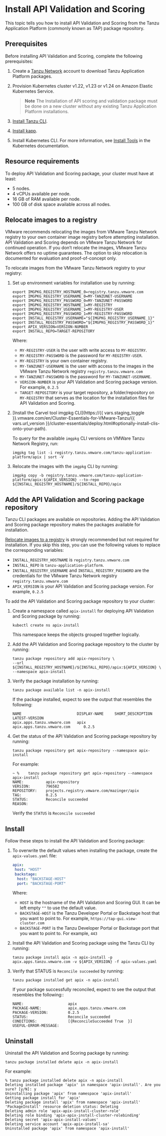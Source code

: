 # Install API Validation and Scoring

This topic tells you how to install API Validation and Scoring from the Tanzu Application Platform (commonly known as TAP) package repository.

## <a id='prerequisites'></a>Prerequisites

Before installing API Validation and Scoring, complete the following prerequisites:

1. Create a [Tanzu Network](https://network.tanzu.vmware.com/) account to download Tanzu Application Platform packages.
1. Provision Kubernetes cluster v1.22, v1.23 or v1.24 on Amazon Elastic Kubernetes Service.

    > **Note** The Installation of API scoring and validation package must be done on a new cluster without any existing Tanzu Application Platform installations.

1. [Install Tanzu CLI](../install-tanzu-cli.hbs.md#cli-and-plugin).
1. [Install kapp](https://carvel.dev/kapp/docs/v0.54.0/install/).
1. Install Kubernetes CLI. For more information, see [Install Tools](https://kubernetes.io/docs/tasks/tools) in the Kubernetes documentation.

## <a id='resource-requirements'></a>Resource requirements

To deploy API Validation and Scoring package, your cluster must have at least:

- 5 nodes.
- 4 vCPUs available per node.
- 16 GB of RAM available per node.
- 100 GB of disk space available across all nodes.

## <a id='relocate-images'></a>Relocate images to a registry

VMware recommends relocating the images from VMware Tanzu Network registry to your own container image registry before attempting installation.
API Validation and Scoring depends on VMware Tanzu Network for continued operation.
If you don’t relocate the images, VMware Tanzu Network offers no uptime guarantees.
The option to skip relocation is documented for evaluation and proof-of-concept only.

To relocate images from the VMware Tanzu Network registry to your registry:

1. Set up environment variables for installation use by running:

    ```console
    export IMGPKG_REGISTRY_HOSTNAME_0=registry.tanzu.vmware.com
    export IMGPKG_REGISTRY_USERNAME_0=MY-TANZUNET-USERNAME
    export IMGPKG_REGISTRY_PASSWORD_0=MY-TANZUNET-PASSWORD
    export IMGPKG_REGISTRY_HOSTNAME_1=MY-REGISTRY
    export IMGPKG_REGISTRY_USERNAME_1=MY-REGISTRY-USER
    export IMGPKG_REGISTRY_PASSWORD_1=MY-REGISTRY-PASSWORD
    export INSTALL_REGISTRY_USERNAME="${IMGPKG_REGISTRY_USERNAME_1}"
    export INSTALL_REGISTRY_PASSWORD="${IMGPKG_REGISTRY_PASSWORD_1}"
    export APIX_VERSION=VERSION-NUMBER
    export INSTALL_REPO=TARGET-REPOSITORY
    ```

    Where:

    - `MY-REGISTRY-USER` is the user with write access to `MY-REGISTRY`.
    - `MY-REGISTRY-PASSWORD` is the password for `MY-REGISTRY-USER`.
    - `MY-REGISTRY` is your own container registry.
    - `MY-TANZUNET-USERNAME` is the user with access to the images in the VMware Tanzu Network registry `registry.tanzu.vmware.com`
    - `MY-TANZUNET-PASSWORD` is the password for `MY-TANZUNET-USERNAME`.
    - `VERSION-NUMBER` is your API Validation and Scoring package version. For example, `0.2.5`
    - `TARGET-REPOSITORY` is your target repository, a folder/repository on `MY-REGISTRY` that serves as the location for the installation files for API Validation and Scoring.

1. [Install the Carvel tool imgpkg CLI](https://{{ vars.staging_toggle }}.vmware.com/en/Cluster-Essentials-for-VMware-Tanzu/{{ vars.url_version }}/cluster-essentials/deploy.html#optionally-install-clis-onto-your-path).

    To query for the available `imgpkg` CLI versions on VMWare Tanzu Network Registry, run:

    ```console
    imgpkg tag list -i registry.tanzu.vmware.com/tanzu-application-platform/apix | sort -V
    ```

1. Relocate the images with the `imgpkg` CLI by running:

    ```console
    imgpkg copy -b registry.tanzu.vmware.com/tanzu-application-platform/apix:${APIX_VERSION} --to-repo ${INSTALL_REGISTRY_HOSTNAME}/${INSTALL_REPO}/apix
    ```

## <a id='add-package-repo'></a>Add the API Validation and Scoring package repository

Tanzu CLI packages are available on repositories. Adding the API Validation and Scoring package repository makes the packages available for installation.

[Relocate images to a registry](#relocate-images-to-a-registry) is strongly recommended but not required for installation. If you skip this step, you can use the following values to replace the corresponding variables:

- `INSTALL_REGISTRY_HOSTNAME` is `registry.tanzu.vmware.com`
- `INSTALL_REPO` is `tanzu-application-platform`.
- `INSTALL_REGISTRY_USERNAME` and `INSTALL_REGISTRY_PASSWORD` are the credentials for the VMware Tanzu Network registry `registry.tanzu.vmware.com`
- `APIX_VERSION` is your API Validation and Scoring package version. For example, `0.2.5`

To add the API Validation and Scoring package repository to your cluster:

1. Create a namespace called `apix-install` for deploying API Validation and Scoring package by running:

    ```console
    kubectl create ns apix-install
    ```

    This namespace keeps the objects grouped together logically.

1. Add the API Validation and Scoring package repository to the cluster by running:

    ```console
    tanzu package repository add apix-repository \
    --url ${INSTALL_REGISTRY_HOSTNAME}/${INSTALL_REPO}/apix:${APIX_VERSION} \
    --namespace apix-install
    ```

1. Verify the package installation by running:

    ```console
    tanzu package available list -n apix-install
    ```

    If the package installed, expect to see the output that resembles the following:

    ```console
    NAME                         DISPLAY-NAME     SHORT_DESCRIPTION               LATEST-VERSION
    apix.apps.tanzu.vmware.com   apix             apix.apps.tanzu.vmware.com      0.2.5
    ```

1. Get the status of the API Validation and Scoring package repository by running:

    ```console
    tanzu package repository get apix-repository --namespace apix-install
    ```

    For example:

    ```console
    ~ %    tanzu package repository get apix-repository --namespace apix-install
    NAME:          apix-repository
    VERSION:       796582
    REPOSITORY:    projects.registry.vmware.com/mazinger/apix
    TAG:           0.2.5
    STATUS:        Reconcile succeeded
    REASON:
    ```

    Verify the `STATUS` is `Reconcile succeeded`

## <a id='install'></a>Install

Follow these steps to install the API Validation and Scoring package:

1. To overwrite the default values when installing the package, create the `apix-values.yaml` file:

    ```yaml
    apix:
     host: "HOST"
     backstage:
      host: "BACKSTAGE-HOST"
      port: "BACKSTAGE-PORT"
    ```

    Where:

    - `HOST` is the hostname of the API Validation and Scoring GUI. It can be left empty `""` to use the default value.
    - `BACKSTAGE-HOST` is the Tanzu Developer Portal or Backstage host that you want to point to. For example, `https://tap-gui.view-cluster.com`
    - `BACKSTAGE-PORT` is the Tanzu Developer Portal or Backstage port that you want to point to. For example, `443`

1. Install the API Validation and Scoring package using the Tanzu CLI by running:

    ```console
    tanzu package install apix -n apix-install -p apix.apps.tanzu.vmware.com -v ${APIX_VERSION} -f apix-values.yaml
    ```

1. Verify that STATUS is `Reconcile succeeded` by running:

    ```console
    tanzu package installed get apix -n apix-install
    ```

    If your package successfully reconciled, expect to see the output that resembles the following::

    ```console
    NAME:                    apix
    PACKAGE-NAME:            apix.apps.tanzu.vmware.com
    PACKAGE-VERSION:         0.2.5
    STATUS:                  Reconcile succeeded
    CONDITIONS:              [{ReconcileSucceeded True  }]
    USEFUL-ERROR-MESSAGE:
    ```

## <a id='uninstall'></a>Uninstall

Uninstall the API Validation and Scoring package by running:

```console
tanzu package installed delete apix -n apix-install
```

For example:

```console
% tanzu package installed delete apix -n apix-install
Deleting installed package 'apix' in namespace 'apix-install'. Are you sure? [y/N]: y
Uninstalling package 'apix' from namespace 'apix-install'
Getting package install for 'apix'
Deleting package install 'apix' from namespace 'apix-install'
'PackageInstall' resource deletion status: Deleting
Deleting admin role 'apix-apix-install-cluster-role'
Deleting role binding 'apix-apix-install-cluster-rolebinding'
Deleting secret 'apix-apix-install-values'
Deleting service account 'apix-apix-install-sa'
Uninstalled package 'apix' from namespace 'apix-install'
```
